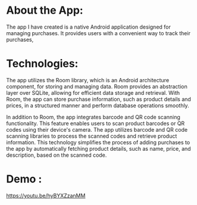 <h1>About the App:</h1>
The app I have created is a native Android application designed for managing purchases.
It provides users with a convenient way to track their purchases,
<h1>Technologies:</h1>
The app utilizes the Room library, which is an Android architecture component,
for storing and managing data. Room provides an abstraction layer over SQLite,
allowing for efficient data storage and retrieval. With Room, the app can store purchase information,
such as product details and prices, in a structured manner and perform database operations smoothly.

In addition to Room, the app integrates barcode and QR code scanning functionality.
This feature enables users to scan product barcodes or QR codes using their device's camera.
The app utilizes barcode and QR code scanning libraries to process the scanned codes and retrieve product information.
This technology simplifies the process of adding purchases to the app by automatically fetching product details,
such as name, price, and description, based on the scanned code.

<span><h1>Demo :</h1>https://youtu.be/hyBYXZzanMM</span>
